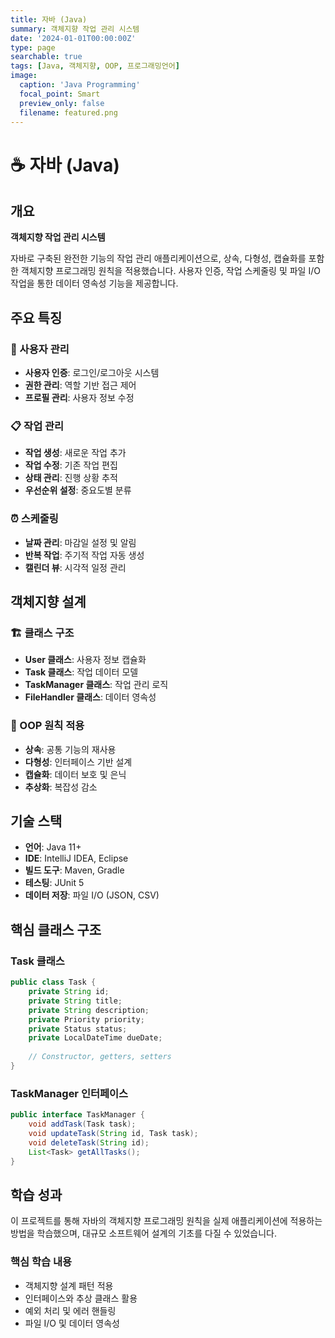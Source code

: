 ```yaml
---
title: 자바 (Java)
summary: 객체지향 작업 관리 시스템
date: '2024-01-01T00:00:00Z'
type: page
searchable: true
tags: [Java, 객체지향, OOP, 프로그래밍언어]
image:
  caption: 'Java Programming'
  focal_point: Smart
  preview_only: false
  filename: featured.png
---
```


<div class="justify-text">

# ☕ 자바 (Java)

## 개요
**객체지향 작업 관리 시스템**

자바로 구축된 완전한 기능의 작업 관리 애플리케이션으로, 상속, 다형성, 캡슐화를 포함한 객체지향 프로그래밍 원칙을 적용했습니다. 사용자 인증, 작업 스케줄링 및 파일 I/O 작업을 통한 데이터 영속성 기능을 제공합니다.

## 주요 특징

### 👤 사용자 관리
- **사용자 인증**: 로그인/로그아웃 시스템
- **권한 관리**: 역할 기반 접근 제어
- **프로필 관리**: 사용자 정보 수정

### 📋 작업 관리
- **작업 생성**: 새로운 작업 추가
- **작업 수정**: 기존 작업 편집
- **상태 관리**: 진행 상황 추적
- **우선순위 설정**: 중요도별 분류

### ⏰ 스케줄링
- **날짜 관리**: 마감일 설정 및 알림
- **반복 작업**: 주기적 작업 자동 생성
- **캘린더 뷰**: 시각적 일정 관리

## 객체지향 설계

### 🏗️ 클래스 구조
- **User 클래스**: 사용자 정보 캡슐화
- **Task 클래스**: 작업 데이터 모델
- **TaskManager 클래스**: 작업 관리 로직
- **FileHandler 클래스**: 데이터 영속성

### 🔄 OOP 원칙 적용
- **상속**: 공통 기능의 재사용
- **다형성**: 인터페이스 기반 설계
- **캡슐화**: 데이터 보호 및 은닉
- **추상화**: 복잡성 감소

## 기술 스택

- **언어**: Java 11+
- **IDE**: IntelliJ IDEA, Eclipse
- **빌드 도구**: Maven, Gradle
- **테스팅**: JUnit 5
- **데이터 저장**: 파일 I/O (JSON, CSV)

## 핵심 클래스 구조

### Task 클래스
```java
public class Task {
    private String id;
    private String title;
    private String description;
    private Priority priority;
    private Status status;
    private LocalDateTime dueDate;
    
    // Constructor, getters, setters
}
```

### TaskManager 인터페이스
```java
public interface TaskManager {
    void addTask(Task task);
    void updateTask(String id, Task task);
    void deleteTask(String id);
    List<Task> getAllTasks();
}
```

## 학습 성과

이 프로젝트를 통해 자바의 객체지향 프로그래밍 원칙을 실제 애플리케이션에 적용하는 방법을 학습했으며, 대규모 소프트웨어 설계의 기초를 다질 수 있었습니다.

### 핵심 학습 내용
- 객체지향 설계 패턴 적용
- 인터페이스와 추상 클래스 활용
- 예외 처리 및 에러 핸들링
- 파일 I/O 및 데이터 영속성

</div>
